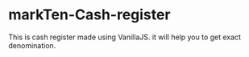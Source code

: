 # markTen-Cash-register
This is cash register made using VanillaJS. it will help you to get exact denomination.
